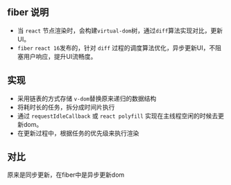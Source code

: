 ## fiber 说明
- 当 `react` 节点渲染时，会构建`virtual-dom`树，通过`diff`算法实现对比，更新UI。
- `fiber` `react 16`发布的，针对 `diff` 过程的调度算法优化，异步更新UI，不阻塞用户响应，提升UI流畅度。

## 实现
- 采用链表的方式存储 `v-dom`替换原来递归的数据结构
- 将耗时长的任务，拆分成时间片执行
- 通过 `requestIdleCallback` 或 `react polyfill` 实现在主线程空闲的时候去更新dom。
- 在更新过程中，根据任务的优先级来执行渲染


## 对比
原来是同步更新，在fiber中是异步更新dom

